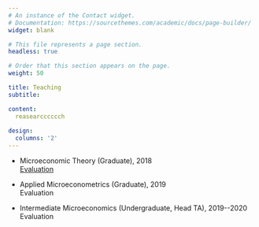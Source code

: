 ```yaml
---
# An instance of the Contact widget.
# Documentation: https://sourcethemes.com/academic/docs/page-builder/
widget: blank

# This file represents a page section.
headless: true

# Order that this section appears on the page.
weight: 50

title: Teaching
subtitle:

content:
  reasearcccccch
  
design:
  columns: '2'
---
```


* Microeconomic Theory (Graduate), 2018 \
[Evaluation]("media/CV.pdf") 
     

* Applied Microeconometrics (Graduate), 2019 \
Evaluation 
     

* Intermediate Microeconomics (Undergraduate, Head TA), 2019--2020 \
Evaluation 
     

